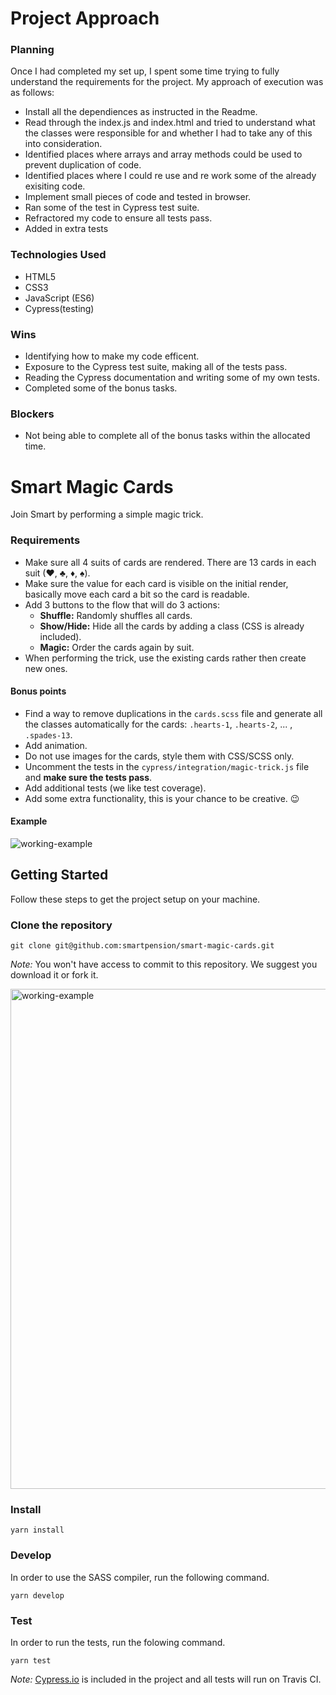 # Project Approach 

### Planning 
Once I had completed my set up, I spent some time trying to fully understand the requirements for the project. My approach of execution was as follows: 
- Install all the dependiences as instructed in the Readme.
- Read through the index.js and index.html and tried to understand what the classes were responsible for and whether I had to take any of this into consideration. 
- Identified places where arrays and array methods could be used to prevent duplication of code.
- Identified places where I could re use and re work some of the already exisiting code. 
- Implement small pieces of code and tested in browser.
- Ran some of the test in Cypress test suite. 
- Refractored my code to ensure all tests pass. 
- Added in extra tests


### Technologies Used
- HTML5
- CSS3
- JavaScript (ES6)
- Cypress(testing)


### Wins 

- Identifying how to make my code efficent.
- Exposure to the Cypress test suite, making all of the tests pass. 
- Reading the Cypress documentation and writing some of my own tests.  
- Completed some of the bonus tasks.

### Blockers 
- Not being able to complete all of the bonus tasks within the allocated time. 



# Smart Magic Cards
Join Smart by performing a simple magic trick.

### Requirements
- Make sure all 4 suits of cards are rendered. There are 13 cards in each suit (♥,   ♣, ♦, ♠).
- Make sure the value for each card is visible on the initial render, basically move each card a bit so the card is readable.
- Add 3 buttons to the flow that will do 3 actions:
  - **Shuffle:** Randomly shuffles all cards.
  - **Show/Hide:** Hide all the cards by adding a class (CSS is already included).
  - **Magic:** Order the cards again by suit.
- When performing the trick, use the existing cards rather then create new ones.

#### Bonus points
  - Find a way to remove duplications in the `cards.scss` file and generate all the classes automatically for the cards: `.hearts-1`, `.hearts-2`, ... , `.spades-13`.
  - Add animation.
  - Do not use images for the cards, style them with CSS/SCSS only.
  - Uncomment the tests in the `cypress/integration/magic-trick.js` file and **make sure the tests pass**.
  - Add additional tests (we like test coverage).
  - Add some extra functionality, this is your chance to be creative. 😉

#### Example
<img src="assets/working-example.gif" alt="working-example">

## Getting Started
Follow these steps to get the project setup on your machine.

### Clone the repository
```
git clone git@github.com:smartpension/smart-magic-cards.git
```
_Note:_ You won't have access to commit to this repository. We suggest you download it or fork it.

<img src="assets/fork-example.png" alt="working-example" width="800">

### Install
```
yarn install
```

### Develop
In order to use the SASS compiler, run the following command.
```
yarn develop
```

### Test
In order to run the tests, run the folowing command.
```
yarn test
```
_Note:_ [Cypress.io](https://www.cypress.io/) is included in the project and all tests will run on Travis CI.
